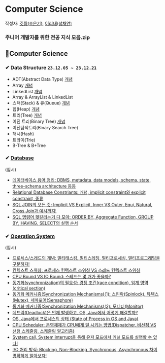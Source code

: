 # Computer Science

작성자: [깃짱(조은기)](https://github.com/gitchannn), [이리내(성채연)](https://github.com/hectick)

### 주니어 개발자를 위한 전공 지식 모음.zip

## 💋Computer Science

### ✔ Data Structure `23.12.05 ~ 23.12.21`

- ADT(Abstract Data Type) [개념](https://engineerinsight.tistory.com/313)
- Array [개념](https://engineerinsight.tistory.com/311) 
- LinkedList [개념](https://engineerinsight.tistory.com/m/314)
- Array & ArrayList & LinkedList
- 스택(Stack) & 큐(Queue) [개념](https://engineerinsight.tistory.com/315)
- 힙(Heap) [개념](https://engineerinsight.tistory.com/320)
- 트리(Tree) [개념](https://engineerinsight.tistory.com/316)
- 이진 트리(Binary Tree) [개념](https://engineerinsight.tistory.com/317)
- 이진탐색트리(Binary Search Tree)
- 해시(Hash)
- 트라이(Trie)
- B-Tree & B+Tree

### ✔ [Database](https://engineerinsight.tistory.com/category/CS/DB)

(임시)
- [데이터베이스 용어 정리: DBMS, metadata, data models, schema, state, three-schema architecture 등등](https://engineerinsight.tistory.com/304)
- [Relational Database Constriants: 개념, implicit constraint와 explicit constraint, 종류](https://engineerinsight.tistory.com/305)
- [SQL JOIN의 모든 것: Implicit VS Explicit, Inner VS Outer, Equi, Natural, Cross Join과 예시까지!](https://engineerinsight.tistory.com/307)
- [SQL 명령어 헷갈리는거 다 모아: ORDER BY, Aggregate Function, GROUP BY, HAVING, SELECT의 실행 순서](https://engineerinsight.tistory.com/308)

### ✔ [Operation System](https://engineerinsight.tistory.com/category/CS/OS)

(임시)
- [프로세스/스레드의 개념: 멀티태스킹, 멀티스레딩, 멀티프로세싱, 멀티프로그래밍을 구분하자!](https://engineerinsight.tistory.com/281)
- [컨텍스트 스위칭: 프로세스 컨텍스트 스위칭 VS 스레드 컨텍스트 스위칭](https://engineerinsight.tistory.com/284)
- [CPU Bound VS IO Bound: 스레드는 몇 개가 좋을까?](https://engineerinsight.tistory.com/285)
- [동기화(synchronization)의 필요성: 경쟁 조건(race condition), 임계 영역(critical section)](https://engineerinsight.tistory.com/286)
- [동기화 메커니즘(Synchronization Mechanisms)(1): 스핀락(Spinlock), 뮤텍스(Mutex), 세마포어(Semaphore)](https://engineerinsight.tistory.com/288)
- [동기화 메커니즘(Synchronization Mechanisms)(2): 모니터(Monitor)](https://engineerinsight.tistory.com/289)
- [데드락(Deadlock)은 언제 발생하고, OS, Java에서 어떻게 해결할까?](https://engineerinsight.tistory.com/290)
- [OS, Java에서 프로세스의 상태 (State of Process in OS and Java)](https://engineerinsight.tistory.com/291)
- [CPU Scheduler: 운영체제가 CPU에게 일 시키는 방법(Dispatcher, 비선점 VS 선점 스케줄링, 스케줄링 알고리즘)](https://engineerinsight.tistory.com/292)
- [System call, System interrupt을 통해 유저 모드에서 커널 모드를 실행할 수 있다!](https://engineerinsight.tistory.com/293)
- [I/O 처리 방식: Blocking, Non-Blocking, Synchronous, Asynchronous 차이 명확하게 알아보자!](https://engineerinsight.tistory.com/295)
